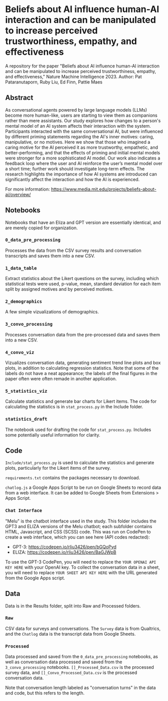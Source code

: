# Beliefs about AI influence human-AI interaction and can be manipulated to increase perceived trustworthiness, empathy, and effectiveness
A repository for the paper "Beliefs about AI influence human-AI interaction and can be manipulated to increase perceived trustworthiness, empathy, and effectiveness," Nature Machine Intelligence 2023. 
Author: Pat Pataranutaporn, Ruby Liu, Ed Finn, Pattie Maes

## Abstract
As conversational agents powered by large language models (LLMs) become more human-like, users are starting to view them as companions rather than mere assistants. Our study explores how changes to a person's mental model of an AI system affects their interaction with the system. Participants interacted with the same conversational AI, but were influenced by different priming statements regarding the AI's inner motives: caring, manipulative, or no motives. Here we show that those who imagined a caring motive for the AI perceived it as more trustworthy, empathetic, and better-performing, and that the effects of priming and initial mental models were stronger for a more sophisticated AI model. Our work also indicates a feedback loop where the user and AI reinforce the user’s mental model over a short time; further work should investigate long-term effects. The research highlights the importance of how AI systems are introduced can significantly affect the interaction and how the AI is experienced.

For more information: https://www.media.mit.edu/projects/beliefs-about-ai/overview/


## Notebooks 

Notebooks that have an Eliza and GPT version are essentially identical, and are merely copied for organization. 

### `0_data_pre_processing`

Processes the data from the CSV survey results and conversation transcripts and saves them into a new CSV. 

### `1_data_table` 
Extract statistics about the Likert questions on the survey, including which statistical tests were used, p-value, mean, standard deviation for each item split by assigned motives and by perceived motives.

### `2_demographics` 
A few simple vizualizations of demographics. 

### `3_convo_processing`
Processes conversation data from the pre-processed data and saves them into a new CSV. 

### `4_convo_viz`
Vizualizes conversation data, generating sentiment trend line plots and box plots, in addition to calculating regression statistics. Note that some of the labels do not have a neat appearance; the labels of the final figures in the paper often were often remade in another application. 

### `5_statistics_viz` 
Calculate statistics and generate bar charts for Likert items. The code for calculating the statistics is in `stat_process.py` in the Include folder. 

### `statistics_draft` 
The notebook used for drafting the code for `stat_process.py`. Includes some potentially useful information for clarity.

## Code 

`Include/stat_process.py` is used to calculate the statistics and generate plots, particularly for the Likert items of the survey. 

`requirements.txt` contains the packages necessary to download. 

`chatlog.js` a Google Apps Script to be run on Google Sheets to record data from a web interface. It can be added to Google Sheets from Extensions > Apps Script. 

### `Chat Interface`

"Melu" is the chatbot interface used in the study. This folder includes the GPT3 and ELIZA versions of the Melu chatbot; each subfolder contains HTML, Javascript, and CSS (SCSS) code. This was run on CodePen to create a web interface, which you can see here (API codes redacted): 
- GPT-3: https://codepen.io/rliu3426/pen/bGQoPyd
- ELIZA: https://codepen.io/rliu3426/pen/BaGJWpB

To use the GPT-3 CodePen, you will need to replace the `YOUR OPENAI API KEY HERE` with your OpenAI key. To collect the conversation data in a sheet, you will need to replace `YOUR SHEET API KEY HERE` with the URL generated from the Google Apps script.

## Data

Data is in the Results folder, split into Raw and Processed folders. 

### `Raw` 
CSV data for surveys and conversations. The `Survey` data is from Qualtrics, and the `Chatlog` data is the transcript data from Google Sheets.

### `Processed` 
Data processed and saved from the `0_data_pre_processing` notebooks, as well as conversation data processed and saved from the `3_convo_processing` notebooks. `[]_Processed_Data.csv` is the processed survey data, and `[]_Convo_Processed_Data.csv` is the processed conversation data. 

Note that conversation length labeled as "conversation turns" in the data and code, but this refers to the length. 
